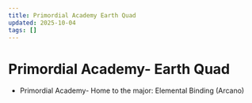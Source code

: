 ```yaml
---
title: Primordial Academy Earth Quad
updated: 2025-10-04
tags: []
---
```


# Primordial Academy- Earth Quad



* Primordial Academy- Home to the major: Elemental Binding (Arcano)
